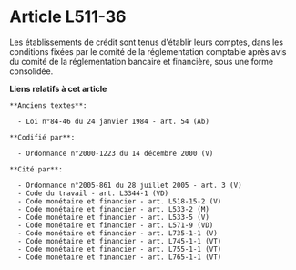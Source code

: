 # Article L511-36

Les établissements de crédit sont tenus d'établir leurs comptes, dans les conditions fixées par le comité de la
réglementation comptable après avis du comité de la réglementation bancaire et financière, sous une forme consolidée.

**Liens relatifs à cet article**

	**Anciens textes**:

	  - Loi n°84-46 du 24 janvier 1984 - art. 54 (Ab)

	**Codifié par**:

	  - Ordonnance n°2000-1223 du 14 décembre 2000 (V)

	**Cité par**:

	  - Ordonnance n°2005-861 du 28 juillet 2005 - art. 3 (V)
	  - Code du travail - art. L3344-1 (VD)
	  - Code monétaire et financier - art. L518-15-2 (V)
	  - Code monétaire et financier - art. L533-2 (M)
	  - Code monétaire et financier - art. L533-5 (V)
	  - Code monétaire et financier - art. L571-9 (VD)
	  - Code monétaire et financier - art. L735-1-1 (V)
	  - Code monétaire et financier - art. L745-1-1 (VT)
	  - Code monétaire et financier - art. L755-1-1 (VT)
	  - Code monétaire et financier - art. L765-1-1 (VT)
